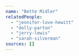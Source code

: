 ```yaml
---
name: "Bette Midler"
relatedPeople:
  - "jennifer-love-hewitt"
  - "dolly-parton"
  - "jerry-lewis"
  - "sarah-silverman"
sources: []
---
```


